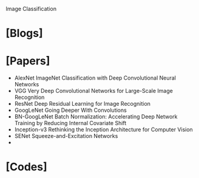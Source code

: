 Image Classification

# [Blogs]

# [Papers]
+ AlexNet ImageNet Classification with Deep Convolutional Neural Networks
+ VGG Very Deep Convolutional Networks for Large-Scale Image Recognition
+ ResNet Deep Residual Learning for Image Recognition 
+ GoogLeNet Going Deeper With Convolutions
+ BN-GoogLeNet Batch Normalization: Accelerating Deep Network Training by Reducing Internal Covariate Shift
+ Inception-v3 Rethinking the Inception Architecture for Computer Vision
+ SENet Squeeze-and-Excitation Networks
+ 

# [Codes]

